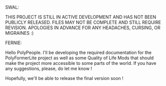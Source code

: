 SWAL:

THIS PROJECT IS STILL IN ACTIVE DEVELOPMENT AND HAS NOT BEEN PUBLICLY RELEASED. FILES MAY NOT BE COMPLETE AND STILL REQUIRE REVISION. APOLOGIES IN ADVANCE FOR ANY HEADACHES, CURSING, OR MIGRAINES :)



FERNIE: 

Hello PolyPeople. I'll be developing the required documentation for the PolyFormerLite project as well as some Quality of Life Mods that should make the project more accessible to some parts of the world. If you have any suggestions, please, do let me know !

Hopefully, we'll be able to release the final version soon !
